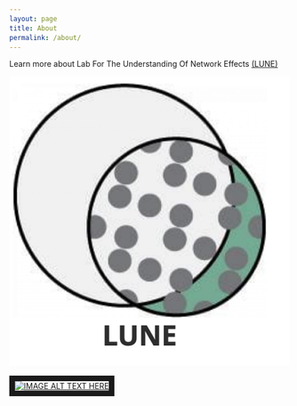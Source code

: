 ```yaml
---
layout: page
title: About
permalink: /about/
---
```


Learn more about Lab For The Understanding Of Network Effects [(LUNE)](https://research.seas.ucla.edu/computational-systems-pharmacology/)

![image](display_files/logos/lune.png)


<a href="http://www.youtube.com/watch?feature=player_embedded&v=YOUTUBE_VIDEO_ID_HERE
" target="_blank"><img src="http://img.youtube.com/vi/YOUTUBE_VIDEO_ID_HERE/0.jpg" 
alt="IMAGE ALT TEXT HERE" width="240" height="180" border="10" /></a>